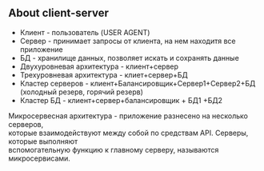 ## About client-server ##
- Клиент - пользователь (USER AGENT)  
- Сервер - принимает запросы от клиента, на нем находитя все приложение  
- БД - хранилище данных, позволяет искать и сохранять данные  
- Двухуровневая архитектура - клиент+сервер  
- Трехуровневая архитектура - клиет+сервер+БД  
- Кластер серверов - клиент+Балансировщик+Сервер1+Сервер2+БД  
(холодный резерв, горячий резерв)  
- Кластер БД - клиент+сервер+балансировщик + БД1 +БД2  

Микросервесная архитектура - приложение разнесено на несколько серверов,  
которые взаимодействуют между собой по средствам API. Серверы, которые выполняют   
вспомогательную функцию к главному серверу, называются микросервисами.
